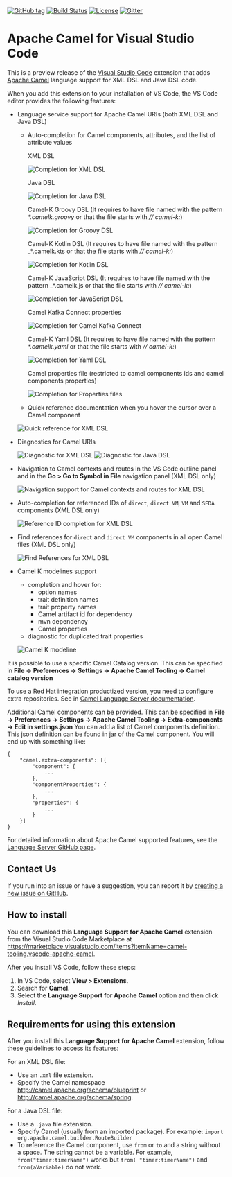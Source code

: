 [![GitHub tag](https://img.shields.io/github/tag/camel-tooling/camel-lsp-client-vscode.svg?style=plastic)]()
[![Build Status](https://travis-ci.org/camel-tooling/camel-lsp-client-vscode.svg?branch=master)](https://travis-ci.org/camel-tooling/camel-lsp-client-vscode)
[![License](https://img.shields.io/badge/license-Apache%202-blue.svg)]()
[![Gitter](https://img.shields.io/gitter/room/camel-tooling/Lobby.js.svg)](https://gitter.im/camel-tooling/Lobby)

# Apache Camel for Visual Studio Code

This is a preview release of the [Visual Studio Code](https://code.visualstudio.com/) extension that adds [Apache Camel](http://camel.apache.org/) language support for XML DSL and Java DSL code.

When you add this extension to your installation of VS Code, the VS Code editor provides the following features:

* Language service support for Apache Camel URIs (both XML DSL and Java DSL)

   * Auto-completion for Camel components, attributes, and the list of attribute values

     XML DSL

     ![Completion for XML DSL](./images/completion.gif "Completion for XML DSL")

     Java DSL

     ![Completion for Java DSL](./images/completionJava.gif "Completion for Java DSL")

	 Camel-K Groovy DSL (It requires to have file named with the pattern _*.camelk.groovy_ or that the file starts with _// camel-k:_)

     ![Completion for Groovy DSL](./images/completionGroovy.gif "Completion for Groovy DSL")

     Camel-K Kotlin DSL (It requires to have file named with the pattern _*.camelk.kts or that the file starts with _// camel-k:_)

     ![Completion for Kotlin DSL](./images/completionKotlin.gif "Completion for Kotlin DSL")

	 Camel-K JavaScript DSL (It requires to have file named with the pattern _*.camelk.js or that the file starts with _// camel-k:_)

     ![Completion for JavaScript DSL](./images/completionJavascript.gif "Completion for JavaScript DSL")

	 Camel Kafka Connect properties

	 ![Completion for Camel Kafka Connect](./images/completionCamelKafkaConnect.gif "Completion for Camel Kafka Connect")

	 Camel-K Yaml DSL (It requires to have file named with the pattern _*.camelk.yaml_ or that the file starts with _// camel-k:_)

     ![Completion for Yaml DSL](./images/completionYaml.gif "Completion for Yaml DSL")

     Camel properties file (restricted to camel components ids and camel components properties)

     ![Completion for Properties files](./images/completionProperties.gif "Completion for Properties files")

   * Quick reference documentation when you hover the cursor over a Camel component

    ![Quick reference for XML DSL](./images/hoverDoc.png "Quick Reference for XML DSL")

* Diagnostics for Camel URIs

    ![Diagnostic for XML DSL](./images/diagnostic.png "Diagnostic for XML DSL")
    ![Diagnostic for Java DSL](./images/diagnosticJava.png "Diagnostic for Java DSL")

* Navigation to Camel contexts and routes in the VS Code outline panel and in the **Go > Go to Symbol in File** navigation panel (XML DSL only)

  ![Navigation support for Camel contexts and routes for XML DSL](./images/navigationSymbol.gif "Navigation support for Camel contexts and routes for XML DSL")

* Auto-completion for referenced IDs of `direct`, `direct VM`, `VM` and `SEDA` components (XML DSL only)

  ![Reference ID completion for XML DSL](./images/directIdCompletion.png "Reference ID completion for XML DSL")

* Find references for `direct` and `direct VM` components in all open Camel files (XML DSL only)

  ![Find References for XML DSL](./images/findReference.gif "Find References for XML DSL")

* Camel K modelines support
  * completion and hover for:
    * option names
    * trait definition names
    * trait property names
    * Camel artifact id for dependency
    * mvn dependency
    * Camel properties
  * diagnostic for duplicated trait properties

  ![Camel K modeline](./images/camelk-modeline.gif "Camel K modeline")

It is possible to use a specific Camel Catalog version. This can be specified in **File -> Preferences -> Settings -> Apache Camel Tooling -> Camel catalog version**

To use a Red Hat integration productized version, you need to configure extra repositories. See in [Camel Language Server documentation](https://github.com/camel-tooling/camel-language-server/blob/master/README.md#specific-version-of-camel-catalog).

Additional Camel components can be provided. This can be specified in **File -> Preferences -> Settings -> Apache Camel Tooling -> Extra-components -> Edit in settings.json**
You can add a list of Camel components definition. This json definition can be found in jar of the Camel component. You will end up with something like:
```
{
	"camel.extra-components": [{
		"component": {
			...
		},
		"componentProperties": {
			...
		},
		"properties": {
			...
		}
	}]
}
```

For detailed information about Apache Camel supported features, see the [Language Server GitHub page](https://github.com/camel-tooling/camel-language-server#features).

## Contact Us
If you run into an issue or have a suggestion, you can report it by [creating a new issue on GitHub](https://github.com/camel-tooling/camel-lsp-client-vscode/issues).

## How to install
You can download this **Language Support for Apache Camel** extension from the Visual Studio Code Marketplace at https://marketplace.visualstudio.com/items?itemName=camel-tooling.vscode-apache-camel.

After you install VS Code, follow these steps:
1. In VS Code, select **View > Extensions**.
2. Search for **Camel**.
3. Select the **Language Support for Apache Camel** option and then click *Install*.

## Requirements for using this extension

After you install this **Language Support for Apache Camel** extension, follow these guidelines to access its features:

For an XML DSL file:
* Use an `.xml` file extension.
* Specify the Camel namespace http://camel.apache.org/schema/blueprint or http://camel.apache.org/schema/spring.

For a Java DSL file:
* Use a `.java` file extension.
* Specify Camel (usually from an imported package).
  For example: `import org.apache.camel.builder.RouteBuilder`
* To reference the Camel component, use `from` or `to` and a string without a space. The string cannot be a variable. For example, `from("timer:timerName")` works but `from( "timer:timerName")` and `from(aVariable)` do not work.

